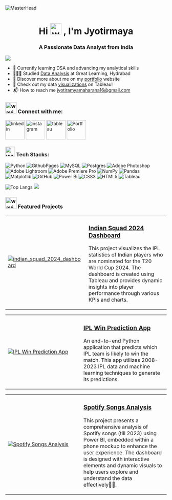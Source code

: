 ![MasterHead](https://github.com/jyotirmaya16/jyotirmaya16/assets/146333462/5973538b-7a59-4789-830b-8283157edc74)
<h1 align="center">Hi <img src="https://github.com/jyotirmaya16/jyotirmaya16/assets/146333462/1422cc4f-9117-4cd2-bdb6-22792cf354fb" alt="waving hand gif" width="35"/> , I'm Jyotirmaya</h1>
<h3 align="center"> A Passionate Data Analyst from India</h3>

[![](https://visitcount.itsvg.in/api?id=jyotirmaya16&icon=0&color=11)](https://visitcount.itsvg.in)

- 🔭  Currently learning DSA and advancing my analytical skills
- 👨🏻‍🎓  Studied [Data Analysis](https://olympus1.mygreatlearning.com/certificate/VEEDVPSG) at Great Learning, Hydrabad
- 👀  Discover more about me on my [portfolio](https://jyotirmaya16.github.io/portfolio.github.io/) website
- 🌷  Check out my data [visualizations](https://public.tableau.com/app/profile/jyotirmaya.maharana/vizzes) on Tableau!
- 📬  How to reach me [jyotiramyamaharana16@gmail.com](mailto:jyotirmayamaharana16@gmail.com)

<h3 align="left"><img src="https://github.com/jyotirmaya16/jyotirmaya16/assets/146333462/3a69c50f-e1b3-4481-a24e-c82b30c04302" alt="waving hand gif" width="35"/> Connect with me:</h3>
<p align="left">
<a href="https://www.linkedin.com/in/jyotirmaya-maharana-a32333299" target="blank"><img align="center" src="https://github.com/jyotirmaya16/jyotirmaya16/assets/146333462/ba826ab4-7b04-4aa3-85bf-6e8806c59950" alt="linkedin" height="auto" width="60" /></a>
<a href="https://www.instagram.com/jyotirmayamaharana" target="blank"><img align="center" src="https://github.com/jyotirmaya16/jyotirmaya16/assets/146333462/654bd059-f6aa-4ed1-a203-08e406d78798" alt="instagram" height="auto" width="60" /></a>
<a href="https://public.tableau.com/app/profile/jyotirmaya.maharana/vizzes"><img align="center" src="https://github.com/jyotirmaya16/jyotirmaya16/assets/146333462/475e5f4d-aaba-42e1-9a7e-b5f21d925f87" alt="tableau" height="auto" width="60" /></a>
<a href="https://jyotirmaya16.github.io/portfolio.github.io/"><img align="center" src="https://github.com/jyotirmaya16/jyotirmaya16/assets/146333462/4ed4c65b-144f-4d94-a662-286dc8cb0347" alt="Portfolio" height="auto" width="60" /></a>
</p>

<h3 align="left"><img src="https://github.com/jyotirmaya16/jyotirmaya16/assets/146333462/28e73636-ddbe-4f65-b0bf-a28186e3f0c1" alt="waving hand gif" width="30"/> Tech Stacks:</h3>

![Python](https://img.shields.io/badge/python-3670A0?style=for-the-badge&logo=python&logoColor=ffdd54) ![GithubPages](https://img.shields.io/badge/github%20pages-121013?style=for-the-badge&logo=github&logoColor=white) ![MySQL](https://img.shields.io/badge/mysql-4479A1.svg?style=for-the-badge&logo=mysql&logoColor=white) ![Postgres](https://img.shields.io/badge/postgres-%23316192.svg?style=for-the-badge&logo=postgresql&logoColor=white) ![Adobe Photoshop](https://img.shields.io/badge/adobe%20photoshop-%2331A8FF.svg?style=for-the-badge&logo=adobe%20photoshop&logoColor=white) ![Adobe Lightroom](https://img.shields.io/badge/Adobe%20Lightroom-31A8FF.svg?style=for-the-badge&logo=Adobe%20Lightroom&logoColor=white) ![Adobe Premiere Pro](https://img.shields.io/badge/Adobe%20Premiere%20Pro-9999FF.svg?style=for-the-badge&logo=Adobe%20Premiere%20Pro&logoColor=white) ![NumPy](https://img.shields.io/badge/numpy-%23013243.svg?style=for-the-badge&logo=numpy&logoColor=white) ![Pandas](https://img.shields.io/badge/pandas-%23150458.svg?style=for-the-badge&logo=pandas&logoColor=white) ![Matplotlib](https://img.shields.io/badge/Matplotlib-%23ffffff.svg?style=for-the-badge&logo=Matplotlib&logoColor=black) ![GitHub](https://img.shields.io/badge/github-%23121011.svg?style=for-the-badge&logo=github&logoColor=white) ![Power Bi](https://img.shields.io/badge/power_bi-F2C811?style=for-the-badge&logo=powerbi&logoColor=black) ![CSS3](https://img.shields.io/badge/css3-%231572B6.svg?style=for-the-badge&logo=css3&logoColor=white) ![HTML5](https://img.shields.io/badge/html5-%23E34F26.svg?style=for-the-badge&logo=html5&logoColor=white) ![Tableau](https://img.shields.io/badge/Tableau-E97627?style=for-the-badge&logo=tableau&logoColor=white)

![Top Langs](https://github-readme-stats.vercel.app/api/top-langs/?username=jyotirmaya16&hide_progress=true&layout=compact&title_color=02becf&text_color=ffffff&bg_color=1e2235&border_color=444444) ![](https://github-readme-streak-stats.herokuapp.com/?user=jyotirmaya16&theme=one_dark_pro&hide_border=true)

<h3 align="left"><img src="https://github.com/jyotirmaya16/jyotirmaya16/assets/146333462/316da22d-795b-4bce-afc1-d62403b95aca" alt="waving hand gif" width="35"/> Featured Projects</h3>

<table>
  <tr>
    <td width="220">
      <a href="https://github.com/jyotirmaya16/Indian-Squad-2024-Dashboard?tab=readme-ov-file#indian-squad-2024-dashboard" target="_blank">
        <img src="https://github.com/jyotirmaya16/jyotirmaya16/assets/146333462/462730dc-5a03-4e4c-9ef4-91c38ac74fc5" alt="indian_squad_2024_dashboard" width=auto>  
      </a>
    </td>
    <td>
      <h3>
        <a href="https://github.com/jyotirmaya16/Indian-Squad-2024-Dashboard?tab=readme-ov-file#indian-squad-2024-dashboard" target="_blank">Indian Squad 2024 Dashboard</a>
      </h3>
      <p>This project visualizes the IPL statistics of Indian players who are nominated for the T20 World Cup 2024. The dashboard is created using Tableau and provides dynamic insights into player performance through various KPIs and charts.</p>
    </td>
  </tr>
</table>

<table>
  <tr>
    <td width="220">
      <a href="https://github.com/jyotirmaya16/IPL_Win_Prediction?tab=readme-ov-file#ipl-win-prediction-app" target="_blank">
        <img src="https://github.com/jyotirmaya16/jyotirmaya16/assets/146333462/5f1837dc-57c0-4712-893c-7326c0498808" alt="IPL Win Prediction App" width=auto>
      </a>
    </td>
    <td>
      <h3>
        <a href="https://github.com/jyotirmaya16/IPL_Win_Prediction?tab=readme-ov-file#ipl-win-prediction-app" target="_blank">IPL Win Prediction App</a>
      </h3>
      <p>An end-to-end Python application that predicts which IPL team is likely to win the match. This app utilizes 2008-2023 IPL data and machine learning techniques to generate its predictions.</p>
    </td>
  </tr>
</table>

<table>
  <tr>
    <td width="220">
      <a href="https://github.com/jyotirmaya16/Spotify_analysis_usning_Powerbi?tab=readme-ov-file#spotify-songs-analysis" target="_blank">
        <img src="https://github.com/jyotirmaya16/Spotify_analysis_usning_Powerbi/assets/146333462/8257a24f-d338-4e73-9e22-59750da3c083" alt="Spotify Songs Analysis" width=auto>
      </a>
    </td>
    <td>
      <h3>
        <a href="https://github.com/jyotirmaya16/Spotify_analysis_usning_Powerbi?tab=readme-ov-file#spotify-songs-analysis" target="_blank">Spotify Songs Analysis</a>
      </h3>
      <p>This project presents a comprehensive analysis of Spotify songs (till 2023) using Power BI, embedded within a phone mockup to enhance the user experience. The dashboard is designed with interactive elements and dynamic visuals to help users explore and understand the data effectively🎵🎵.</p>
    </td>
  </tr>
</table>

